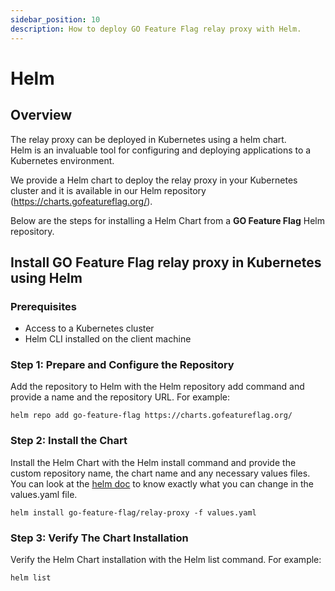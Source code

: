 ```yaml
---
sidebar_position: 10
description: How to deploy GO Feature Flag relay proxy with Helm.
---
```


# Helm

## Overview
The relay proxy can be deployed in Kubernetes using a helm chart.  
Helm is an invaluable tool for configuring and deploying applications to a Kubernetes environment.

We provide a Helm chart to deploy the relay proxy in your Kubernetes cluster and it is available in our Helm repository (https://charts.gofeatureflag.org/).

Below are the steps for installing a Helm Chart from a **GO Feature Flag** Helm repository.

## Install GO Feature Flag relay proxy in Kubernetes using Helm
### Prerequisites

- Access to a Kubernetes cluster
- Helm CLI installed on the client machine

### Step 1: Prepare and Configure the Repository

Add the repository to Helm with the Helm repository add command and provide a name and the repository URL. For example:

```shell
helm repo add go-feature-flag https://charts.gofeatureflag.org/
```

### Step 2: Install the Chart

Install the Helm Chart with the Helm install command and provide the custom repository name, the chart name and any necessary values files.  
You can look at the [helm doc](https://github.com/thomaspoignant/go-feature-flag/blob/main/cmd/relayproxy/helm-charts/relay-proxy/README.md) to know exactly what you can change in the values.yaml file.

```shell
helm install go-feature-flag/relay-proxy -f values.yaml
```

### Step 3: Verify The Chart Installation

Verify the Helm Chart installation with the Helm list command. For example:

```shell
helm list
```
